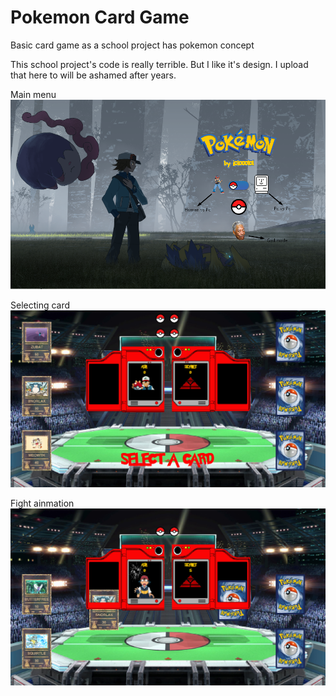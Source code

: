 # Pokemon Card Game
Basic card game as a school project has pokemon concept

This school project's code is really terrible. But I like it's design. I upload that here to will be ashamed after years.

Main menu
![Screenshot](Screenshot1.png)

Selecting card
![Screenshot](selecting.png)

Fight ainmation
![Screenshot](sc3.png)

